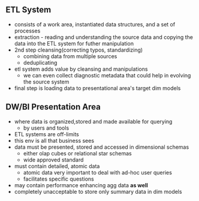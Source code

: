 ## ETL System
- consists of a work area, instantiated data structures, and a set of processes
- extraction - reading and understanding the source data and copying the data into the ETL system for futher manipulation
- 2nd step cleansing(correcting typos, standardizing)
	- combining data from multiple sources
	- deduplicating
- etl system adds value by cleansing and manipulations
	- we can even collect diagnostic metadata that could help in evolving the source system
- final step is loading data to presentational area's target dim models

## DW/BI Presentation Area
- where data is organized,stored and made available for querying
	- by users and tools
- ETL systems are off-limits
- this env is all that business sees
- data must be presented, stored and accessed in dimensional schemas
	- either olap cubes or relational star schemas
	- wide approved standard
- must contain detailed, atomic data
	- atomic data very important to deal with ad-hoc user queries
	- facilitates specific questions
- may contain performance enhancing agg data **as well**
- completely unacceptable to store only summary data in dim models
